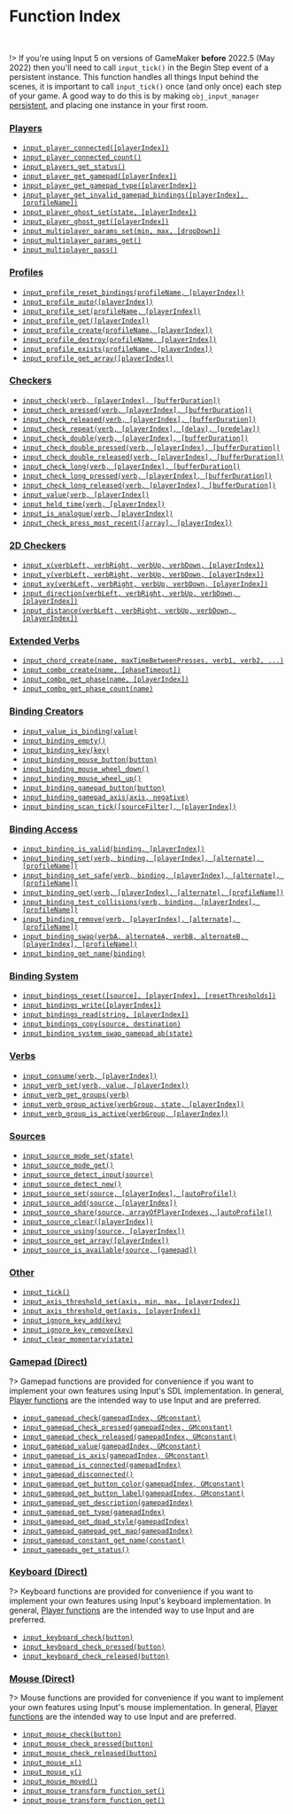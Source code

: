 # Function Index

&nbsp;

!> If you're using Input 5 on versions of GameMaker **before** 2022.5 (May 2022) then you'll need to call `input_tick()` in the Begin Step event of a persistent instance. This function handles all things Input behind the scenes, it is important to call `input_tick()` once (and only once) each step of your game. A good way to do this is by making `obj_input_manager` [persistent](https://manual.yoyogames.com/#t=The_Asset_Editors%2FObjects.htm), and placing one instance in your first room.

### [Players](Functions-(Players))

- [`input_player_connected([playerIndex])`](Functions-(Players)?id=input_player_connectedplayerindex)
- [`input_player_connected_count()`](Functions-(Players)?id=input_players_connected)
- [`input_players_get_status()`](Functions-(Players)#input_players_get_status)
- [`input_player_get_gamepad([playerIndex])`](Functions-(Players)#input_player_gamepad_getplayerindex)
- [`input_player_get_gamepad_type([playerIndex])`](Functions-(Players)#input_player_gamepad_get_typeplayerindex)
- [`input_player_get_invalid_gamepad_bindings([playerIndex], [profileName])`](Functions-(Players)?id=input_player_get_invalid_gamepad_bindingsplayerindex)
- [`input_player_ghost_set(state, [playerIndex])`](Functions-(Players)?id=input_player_ghost_setstate-playerindex)
- [`input_player_ghost_get([playerIndex])`](Functions-(Players)?id=input_player_ghost_getplayerindex)
- [`input_multiplayer_params_set(min, max, [dropDown])`](Functions-(Players)?id=input_multiplayer_params_setmin-max-dropdown)
- [`input_multiplayer_params_get()`](Functions-(Players)?id=input_multiplayer_params_get)
- [`input_multiplayer_pass()`](Functions-(Players)?id=input_multiplayer_is_finished)

### [Profiles](Functions-(Profiles))

- [`input_profile_reset_bindings(profileName, [playerIndex])`](Functions-(Profiles)?id=input_profile_reset_bindingsprofilename-playerindex)
- [`input_profile_auto([playerIndex])`](Functions-(Profiles)?id=input_profile_autoplayerindex)
- [`input_profile_set(profileName, [playerIndex])`](Functions-(Profiles)?id=input_profile_setprofilename-playerindex)
- [`input_profile_get([playerIndex])`](Functions-(Profiles)?id=input_profile_getplayerindex)
- [`input_profile_create(profileName, [playerIndex])`](Functions-(Profiles)?id=input_profile_createprofilename-playerindex)
- [`input_profile_destroy(profileName, [playerIndex])`](Functions-(Profiles)?id=input_profile_destroyprofilename-playerindex)
- [`input_profile_exists(profileName, [playerIndex])`](Functions-(Profiles)?id=input_profile_existsprofilename-playerindex)
- [`input_profile_get_array([playerIndex])`](Functions-(Profiles)?id=input_profile_get_arrayplayerindex)

### [Checkers](Functions-(Checkers))

- [`input_check(verb, [playerIndex], [bufferDuration])`](Functions-(Checkers)#input_checkverb-playerindex-bufferduration)
- [`input_check_pressed(verb, [playerIndex], [bufferDuration])`](Functions-(Checkers)#input_check_pressedverb-playerindex-bufferduration)
- [`input_check_released(verb, [playerIndex], [bufferDuration])`](Functions-(Checkers)#input_check_releasedverb-playerindex-bufferduration)
- [`input_check_repeat(verb, [playerIndex], [delay], [predelay])`](Functions-(Checkers)#input_check_repeatverb-playerindex-delay-predelay)
- [`input_check_double(verb, [playerIndex], [bufferDuration])`](Functions-(Checkers)#input_check_doubleverb-playerindex-bufferduration)
- [`input_check_double_pressed(verb, [playerIndex], [bufferDuration])`](Functions-(Checkers)#input_check_double_pressedverb-playerindex-bufferduration)
- [`input_check_double_released(verb, [playerIndex], [bufferDuration])`](Functions-(Checkers)#input_check_double_releasedverb-playerindex-bufferduration)
- [`input_check_long(verb, [playerIndex], [bufferDuration])`](Functions-(Checkers)#input_check_longverb-playerindex-bufferduration)
- [`input_check_long_pressed(verb, [playerIndex], [bufferDuration])`](Functions-(Checkers)#input_check_long_pressedverb-playerindex-bufferduration)
- [`input_check_long_released(verb, [playerIndex], [bufferDuration])`](Functions-(Checkers)#input_check_long_releasedverb-playerindex-bufferduration)
- [`input_value(verb, [playerIndex])`](Functions-(Checkers)#input_valueverb-playerindex)
- [`input_held_time(verb, [playerIndex])`](Functions-(Checkers)#input_held_timeverb-playerIndex)
- [`input_is_analogue(verb, [playerIndex])`](Functions-(Checkers)#input_is_analogueverb-playerindex)
- [`input_check_press_most_recent([array], [playerIndex])`](Functions-(Checkers)#input_check_press_most_recentarray-playerindex)

### [2D Checkers](Functions-(2D-Checkers))

- [`input_x(verbLeft, verbRight, verbUp, verbDown, [playerIndex])`](Functions-(2D-Checkers)#input_xverbleft-verbright-verbup-verbdown-playerindex)
- [`input_y(verbLeft, verbRight, verbUp, verbDown, [playerIndex])`](Functions-(2D-Checkers)#input_xverbleft-verbright-verbup-verbdown-playerindex)
- [`input_xy(verbLeft, verbRight, verbUp, verbDown, [playerIndex])`](Functions-(2D-Checkers)#input_yverbleft-verbright-verbup-verbdown-playerindex)
- [`input_direction(verbLeft, verbRight, verbUp, verbDown, [playerIndex])`](Functions-(2D-Checkers)#input_directionverbleft-verbright-verbup-verbdown-playerindex)
- [`input_distance(verbLeft, verbRight, verbUp, verbDown, [playerIndex])`](Functions-(2D-Checkers)#input_distanceverbleft-verbright-verbup-verbdown-playerindex)

### [Extended Verbs](Functions-(Extended-Verbs))

- [`input_chord_create(name, maxTimeBetweenPresses, verb1, verb2, ...)`](Functions-(Extended-Verbs)?id=input_chord_createname-maxtimebetweenpresses-verb1-verb2-)
- [`input_combo_create(name, [phaseTimeout])`](Functions-(Extended-Verbs)?id=input_combo_createname-phasetimeout)
- [`input_combo_get_phase(name, [playerIndex])`](Functions-(Extended-Verbs)?id=input_combo_get_phaseverb-playerindex)
- [`input_combo_get_phase_count(name)`](Functions-(Extended-Verbs)?id=input_combo_get_phase_countverb)

### [Binding Creators](Functions-(Binding-Creators))

- [`input_value_is_binding(value)`](Functions-(Binding-Creators)#input_value_is_bindingvalue)
- [`input_binding_empty()`](Functions-(Binding-Creators)?id=input_binding_empty)
- [`input_binding_key(key)`](Functions-(Binding-Creators)?id=input_binding_keykey)
- [`input_binding_mouse_button(button)`](Functions-(Binding-Creators)?id=input_binding_mouse_buttonbutton)
- [`input_binding_mouse_wheel_down()`](Functions-(Binding-Creators)?id=input_binding_mouse_wheel_down)
- [`input_binding_mouse_wheel_up()`](Functions-(Binding-Creators)?id=input_binding_mouse_wheel_up)
- [`input_binding_gamepad_button(button)`](Functions-(Binding-Creators)?id=input_binding_gamepad_buttonbutton)
- [`input_binding_gamepad_axis(axis, negative)`](Functions-(Binding-Creators)?id=input_binding_gamepad_axisaxis-negative)
- [`input_binding_scan_tick([sourceFilter], [playerIndex])`](Functions-(Binding-Creators)?id=input_binding_scan_ticksource-playerindex)

### [Binding Access](Functions-(Binding-Access))

- [`input_binding_is_valid(binding, [playerIndex])`]()
- [`input_binding_set(verb, binding, [playerIndex], [alternate], [profileName])`]()
- [`input_binding_set_safe(verb, binding, [playerIndex], [alternate], [profileName])`]()
- [`input_binding_get(verb, [playerIndex], [alternate], [profileName])`]()
- [`input_binding_test_collisions(verb, binding, [playerIndex], [profileName])`]()
- [`input_binding_remove(verb, [playerIndex], [alternate], [profileName])`]()
- [`input_binding_swap(verbA, alternateA, verbB, alternateB, [playerIndex], [profileName])`]()
- [`input_binding_get_name(binding)`]()

### [Binding System](Functions-(Binding-System))

- [`input_bindings_reset([source], [playerIndex], [resetThresholds])`](Functions-(Binding-System)#input_bindings_resetsource-playerindex-resetthresholds)
- [`input_bindings_write([playerIndex])`](Functions-(Binding-System)#input_bindings_writeplayerindex)
- [`input_bindings_read(string, [playerIndex])`](Functions-(Binding-System)#input_bindings_readstring-playerindex)
- [`input_bindings_copy(source, destination)`](Functions-(Binding-System)#input_bindings_copysource-destination)
- [`input_binding_system_swap_gamepad_ab(state)`](Functions-(Binding-System)#input_binding_system_swap_gamepad_abstate)

### [Verbs](Functions-(Verbs))

- [`input_consume(verb, [playerIndex])`](Functions-(Other)#input_consumeverb-playerindex)
- [`input_verb_set(verb, value, [playerIndex])`](Functions-(Other)#input_verb_setverb-value-playerindex)
- [`input_verb_get_groups(verb)`](Functions-(Verbs)?id=input_verb_get_groupsverb)
- [`input_verb_group_active(verbGroup, state, [playerIndex])`](Functions-(Verbs)?id=input_verb_group_activeverbgroup-state-playerindex)
- [`input_verb_group_is_active(verbGroup, [playerIndex])`](Functions-(Verbs)?id=input_verb_group_is_activeverbgroup-playerindex)

### [Sources](Functions-(Sources))

- [`input_source_mode_set(state)`]()
- [`input_source_mode_get()`]()
- [`input_source_detect_input(source)`](Functions-(Sources)#input_source_detectsource-gamepad)
- [`input_source_detect_new()`](Functions-(Sources)#input_source_detect_any)
- [`input_source_set(source, [playerIndex], [autoProfile])`]()
- [`input_source_add(source, [playerIndex])`]()
- [`input_source_share(source, arrayOfPlayerIndexes, [autoProfile])`]()
- [`input_source_clear([playerIndex])`]()
- [`input_source_using(source, [playerIndex])`]()
- [`input_source_get_array([playerIndex])`]()
- [`input_source_is_available(source, [gamepad])`](Functions-(Sources)#input_source_is_availablesource-gamepad)

### [Other](Functions-(Other))

- [`input_tick()`]()
- [`input_axis_threshold_set(axis, min, max, [playerIndex])`](Functions-(Other)#input_axis_threshold_setaxis-min-max-playerindex)
- [`input_axis_threshold_get(axis, [playerIndex])`](Functions-(Other)#input_axis_threshold_getaxis-playerindex)
- [`input_ignore_key_add(key)`](Functions-(Other)#input_ignore_key_addkey)
- [`input_ignore_key_remove(key)`](Functions-(Other)#input_ignore_key_removekey)
- [`input_clear_momentary(state)`](Functions-(Other)#input_clear_momentarystate)

### [Gamepad (Direct)](Functions-(Gamepad))

?> Gamepad functions are provided for convenience if you want to implement your own features using Input's SDL implementation. In general, [Player functions](Function-Index#players) are the intended way to use Input and are preferred.

- [`input_gamepad_check(gamepadIndex, GMconstant)`](Functions-(Gamepad)#input_gamepad_checkgamepadindex-gmconstant)
- [`input_gamepad_check_pressed(gamepadIndex, GMconstant)`](Functions-(Gamepad)#input_gamepad_check_pressedgamepadindex-gmconstant)
- [`input_gamepad_check_released(gamepadIndex, GMconstant)`](Functions-(Gamepad)#input_gamepad_check_releasedgamepadindex-gmconstant)
- [`input_gamepad_value(gamepadIndex, GMconstant)`](Functions-(Gamepad)#input_gamepad_valuegamepadindex-gmconstant)
- [`input_gamepad_is_axis(gamepadIndex, GMconstant)`](Functions-(Gamepad)#input_gamepad_is_axisgamepadindex-gmconstant)
- [`input_gamepad_is_connected(gamepadIndex)`](Functions-(Gamepad)#input_gamepad_is_connectedgamepadindex)
- [`input_gamepad_disconnected()`](Functions-(Gamepad)#input_gamepad_disconnected)
- [`input_gamepad_get_button_color(gamepadIndex, GMconstant)`](Functions-(Gamepad)#input_gamepad_get_button_colorgamepadindex-gmconstant)
- [`input_gamepad_get_button_label(gamepadIndex, GMconstant)`](Functions-(Gamepad)#input_gamepad_get_button_labelgamepadindex-gmconstant)
- [`input_gamepad_get_description(gamepadIndex)`](Functions-(Gamepad)#input_gamepad_get_descriptiongamepadindex)
- [`input_gamepad_get_type(gamepadIndex)`](Functions-(Gamepad)#input_gamepad_get_typegamepadindex)
- [`input_gamepad_get_dpad_style(gamepadIndex)`](Functions-(Gamepad)#input_gamepad_get_dpad_stylegamepadindex)
- [`input_gamepad_gamepad_get_map(gamepadIndex)`](Functions-(Gamepad)#input_gamepad_gamepad_get_mapgamepadindex)
- [`input_gamepad_constant_get_name(constant)`](Functions-(Gamepad)#input_gamepad_constant_get_nameconstant)
- [`input_gamepads_get_status()`](Functions-(Gamepad)#input_gamepads_get_status)

### [Keyboard (Direct)](Functions-(Keyboard))

?> Keyboard functions are provided for convenience if you want to implement your own features using Input's keyboard implementation. In general, [Player functions](Function-Index#players) are the intended way to use Input and are preferred.

- [`input_keyboard_check(button)`](Functions-(Keyboard)#input_keyboard_checkkey)
- [`input_keyboard_check_pressed(button)`](Functions-(Keyboard)#input_keyboard_check_pressedkey)
- [`input_keyboard_check_released(button)`](Functions-(Keyboard)#input_keyboard_check_releasedkey)

### [Mouse (Direct)](Functions-(Mouse))

?> Mouse functions are provided for convenience if you want to implement your own features using Input's mouse implementation. In general, [Player functions](Function-Index#players) are the intended way to use Input and are preferred.

- [`input_mouse_check(button)`](Functions-(Mouse)#input_mouse_checkbutton)
- [`input_mouse_check_pressed(button)`](Functions-(Mouse)#input_mouse_check_pressedbutton)
- [`input_mouse_check_released(button)`](Functions-(Mouse)#input_mouse_check_releasedbutton)
- [`input_mouse_x()`](Functions-(Mouse)#input_mouse_x)
- [`input_mouse_y()`](Functions-(Mouse)#input_mouse_y)
- [`input_mouse_moved()`](Functions-(Mouse)#input_mouse_moved)
- [`input_mouse_transform_function_set()`]()
- [`input_mouse_transform_function_get()`]()
